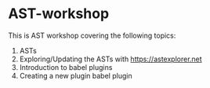 # AST-workshop


This is AST workshop covering the following topics:
1. ASTs
2. Exploring/Updating the ASTs with https://astexplorer.net
3. Introduction to babel plugins
4. Creating a new plugin babel plugin 

